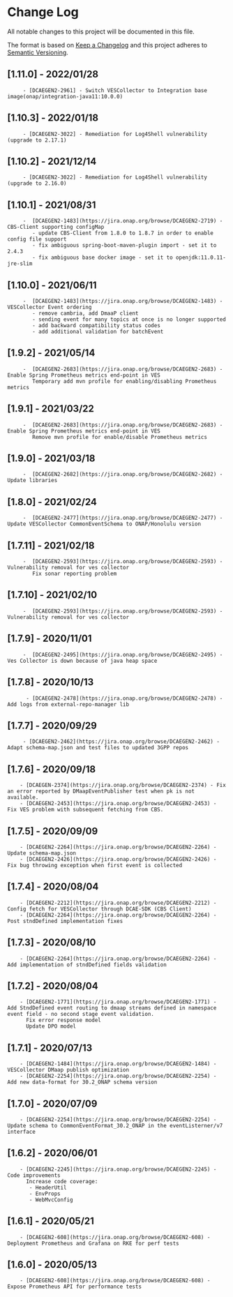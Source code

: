# Change Log
All notable changes to this project will be documented in this file.

The format is based on [Keep a Changelog](http://keepachangelog.com/)
and this project adheres to [Semantic Versioning](http://semver.org/).

## [1.11.0] - 2022/01/28
         - [DCAEGEN2-2961] - Switch VESCollector to Integration base image(onap/integration-java11:10.0.0)

## [1.10.3] - 2022/01/18
         - [DCAEGEN2-3022] - Remediation for Log4Shell vulnerability (upgrade to 2.17.1)

## [1.10.2] - 2021/12/14
         - [DCAEGEN2-3022] - Remediation for Log4Shell vulnerability (upgrade to 2.16.0)

## [1.10.1] - 2021/08/31
         -  [DCAEGEN2-1483](https://jira.onap.org/browse/DCAEGEN2-2719) - CBS-Client supporting configMap
            - update CBS-Client from 1.8.0 to 1.8.7 in order to enable config file support
            - fix ambiguous spring-boot-maven-plugin import - set it to 2.4.3
            - fix ambiguous base docker image - set it to openjdk:11.0.11-jre-slim

## [1.10.0] - 2021/06/11
         -  [DCAEGEN2-1483](https://jira.onap.org/browse/DCAEGEN2-1483) - VESCollector Event ordering
            - remove cambria, add DmaaP client
            - sending event for many topics at once is no longer supported
            - add backward compatibility status codes
            - add additional validation for batchEvent            

## [1.9.2] - 2021/05/14
         -  [DCAEGEN2-2683](https://jira.onap.org/browse/DCAEGEN2-2683) - Enable Spring Prometheus metrics end-point in VES
            Temporary add mvn profile for enabling/disabling Prometheus metrics            

## [1.9.1] - 2021/03/22
         -  [DCAEGEN2-2683](https://jira.onap.org/browse/DCAEGEN2-2683) - Enable Spring Prometheus metrics end-point in VES
            Remove mvn profile for enable/disable Prometheus metrics

## [1.9.0] - 2021/03/18
         -  [DCAEGEN2-2682](https://jira.onap.org/browse/DCAEGEN2-2682) - Update libraries

## [1.8.0] - 2021/02/24
         -  [DCAEGEN2-2477](https://jira.onap.org/browse/DCAEGEN2-2477) - Update VESCollector CommonEventSchema to ONAP/Honolulu version            

## [1.7.11] - 2021/02/18
         -  [DCAEGEN2-2593](https://jira.onap.org/browse/DCAEGEN2-2593) - Vulnerability removal for ves collector
            Fix sonar reporting problem

## [1.7.10] - 2021/02/10
         -  [DCAEGEN2-2593](https://jira.onap.org/browse/DCAEGEN2-2593) - Vulnerability removal for ves collector

## [1.7.9] - 2020/11/01
         -  [DCAEGEN2-2495](https://jira.onap.org/browse/DCAEGEN2-2495) - Ves Collector is down because of java heap space

## [1.7.8] - 2020/10/13
          - [DCAEGEN2-2478](https://jira.onap.org/browse/DCAEGEN2-2478) - Add logs from external-repo-manager lib

## [1.7.7] - 2020/09/29
         - [DCAEGEN2-2462](https://jira.onap.org/browse/DCAEGEN2-2462) - Adapt schema-map.json and test files to updated 3GPP repos 

## [1.7.6] - 2020/09/18
        - [DCAEGEN-2374](https://jira.onap.org/browse/DCAEGEN2-2374) - Fix an error reported by DMaapEventPublisher test when pk is not available.
        - [DCAEGEN2-2453](https://jira.onap.org/browse/DCAEGEN2-2453) - Fix VES problem with subsequent fetching from CBS.

## [1.7.5] - 2020/09/09
        - [DCAEGEN2-2264](https://jira.onap.org/browse/DCAEGEN2-2264) - Update schema-map.json
        - [DCAEGEN2-2426](https://jira.onap.org/browse/DCAEGEN2-2426) - Fix bug throwing exception when first event is collected

## [1.7.4] - 2020/08/04
        - [DCAEGEN2-2212](https://jira.onap.org/browse/DCAEGEN2-2212) - Config fetch for VESCollector through DCAE-SDK (CBS Client)
        - [DCAEGEN2-2264](https://jira.onap.org/browse/DCAEGEN2-2264) - Post stndDefined implementation fixes  

## [1.7.3] - 2020/08/10
        - [DCAEGEN2-2264](https://jira.onap.org/browse/DCAEGEN2-2264) - Add implementation of stndDefined fields validation

## [1.7.2] - 2020/08/04
        - [DCAEGEN2-1771](https://jira.onap.org/browse/DCAEGEN2-1771) - Add StndDefined event routing to dmaap streams defined in namespace event field - no second stage event validation.
          Fix error response model
          Update DPO model

## [1.7.1] - 2020/07/13
        - [DCAEGEN2-1484](https://jira.onap.org/browse/DCAEGEN2-1484) - VESCollector DMaap publish optimization
        - [DCAEGEN2-2254](https://jira.onap.org/browse/DCAEGEN2-2254) - Add new data-format for 30.2_ONAP schema version

## [1.7.0] - 2020/07/09
        - [DCAEGEN2-2254](https://jira.onap.org/browse/DCAEGEN2-2254) - Update schema to CommonEventFormat_30.2_ONAP in the eventListerner/v7 interface

## [1.6.2] - 2020/06/01
        - [DCAEGEN2-2245](https://jira.onap.org/browse/DCAEGEN2-2245) - Code improvements 
          Increase code coverage:
           - HeaderUtil
           - EnvProps
           - WebMvcConfig 

## [1.6.1] - 2020/05/21
        - [DCAEGEN2-608](https://jira.onap.org/browse/DCAEGEN2-608) - Deployment Prometheus and Grafana on RKE for perf tests

## [1.6.0] - 2020/05/13
        - [DCAEGEN2-608](https://jira.onap.org/browse/DCAEGEN2-608) - Expose Prometheus API for performance tests

